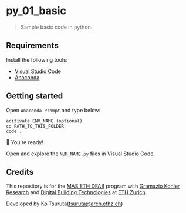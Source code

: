 # py_01_basic

> Sample basic code in python.

## Requirements

Install the following tools:

- [Visual Studio Code](https://code.visualstudio.com/)
- [Anaconda](https://www.anaconda.com/products/individual)

## Getting started

Open `Anaconda Prompt` and type below:

    acitivate ENV_NAME (optional)
    cd PATH_TO_THIS_FOLDER
    code .


🚀 You're ready! 

Open and explore the `NUM_NAME.py` files in Visual Studio Code.


## Credits

This repository is for the [MAS ETH DFAB](https://www.masdfab.com/) program with [Gramazio Kohler Research](https://gramaziokohler.arch.ethz.ch/) and [Digital Building Technologies](https://dbt.arch.ethz.ch/) at [ETH Zurich](https://ethz.ch/en.html).

Developed by Ko Tsuruta(<tsuruta@arch.ethz.ch>)
